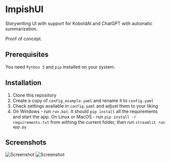 # ImpishUI
Storywriting UI with support for KoboldAI and ChatGPT with automatic summarization.

Proof of concept.

## Prerequisites

You need `Python 3` and `pip` installed on your system.

## Installation

1. Clone this repository
2. Create a copy of `config_example.yaml` and rename it to `config.yaml`
3. Check settings available in `config.yaml` and adjust them to your liking
4. On Windows - run `run.bat`. It should `pip install` all the requirements and start the app.
   On Linux or MacOS - run `pip install -r requirements.txt` from withing the current folder, then run `streamlit run app.py`


## Screenshots

![Screenshot](https://media.discordapp.net/attachments/874894021821087745/1090666325870919680/image.png?width=1920&height=837)
![Screenshot](https://media.discordapp.net/attachments/874894021821087745/1090667034041405470/image.png?width=1786&height=905)

